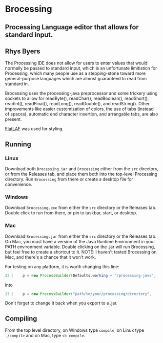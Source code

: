 # Brocessing

## Processing Language editor that allows for standard input.
## Rhys Byers

The Processing IDE does not allow for users to enter values that would normally
be passed to standard input, which is an unfortunate limitiation for Processing,
which many people use as a stepping-stone toward more general-purpose languages
which are almost guaranteed to read from standard in.

Brocessing uses the processing-java preprocessor and some trickery using sockets
to allow for readByte(), readChar(), readBoolean(), readShort(), readInt(),
readFloat(), readLong(), readDouble(), and readString(). Other improvements
like easier customization of colors, the use of tabs (instead of spaces),
automatic end character insertion, and arrangable tabs, are also present.

[FlatLAF](https://www.formdev.com/flatlaf/) was used for styling.

## Running
### Linux
Download both `Brocessing.jar` and `Brocessing` either from the `src` directory,
or from the Releases tab, and place them both into the top-level Processing
directory. Run `Brocessing` from there or create a desktop file for convenience.

### Windows
Download `Brocessing.exe` from either the `src` directory or the Releases tab.
Double click to run from there, or pin to taskbar, start, or desktop.

### Mac
Download `Brocessing.jar` from either the `src` directory or the Releases tab.
On Mac, you must have a version of the Java Runtime Environment in your PATH
environment variable. Double clicking on the .jar will run Brocessing, but
feel free to create a shortcut to it. NOTE: I haven't tested Brocessing on Mac,
and there's a chance that it won't work.

For testing on any platform, it is worth changing this line:
```java
23 |	p = new ProcessBuilder(Defaults.working + "/processing-java",
```
into
```java
23 |	p = new ProcessBuilder("path/to/your/processing/directory",
```
Don't forget to change it back when you export to a .jar.

## Compiling
From the top level directory, on Windows type `compile`, on Linux type
`./compile` and on Mac, type `sh compile`.
